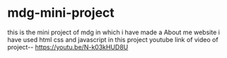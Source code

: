 # mdg-mini-project
this is the mini project of mdg in which i have made a About me website 
i have used html css and javascript in this project
youtube link of video of project--  https://youtu.be/N-k03kHUD8U


